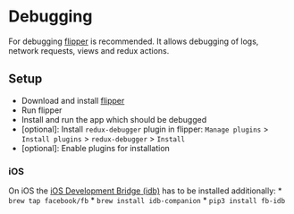 # Debugging

For debugging [flipper](https://fbflipper.com/) is recommended. 
It allows debugging of logs, network requests, views and redux actions.

## Setup

* Download and install [flipper](https://fbflipper.com/)
* Run flipper
* Install and run the app which should be debugged
* \[optional\]: Install `redux-debugger` plugin in flipper: 
`Manage plugins` > `Install plugins` > `redux-debugger` > `Install`
* \[optional\]: Enable plugins for installation

### iOS

On iOS the [iOS Development Bridge (idb)](https://github.com/facebook/idb#quick-start) has to be installed additionally:
    * `brew tap facebook/fb`
    * `brew install idb-companion`
    * `pip3 install fb-idb`
